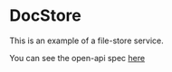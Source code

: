 # DocStore

This is an example of a file-store service.

You can see the open-api spec [here](https://aaronp.github.io/docstore/)

